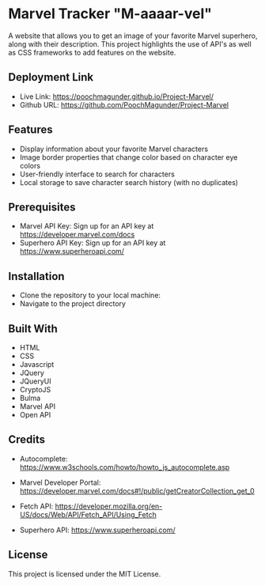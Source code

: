 # Marvel Tracker "M-aaaar-vel"

A website that allows you to get an image of your favorite Marvel superhero, along with their description. This project highlights the use of API's as well as CSS frameworks to add features on the website. 

## Deployment Link

- Live Link: https://poochmagunder.github.io/Project-Marvel/
- Github URL: https://github.com/PoochMagunder/Project-Marvel

## Features

- Display information about your favorite Marvel characters
- Image border properties that change color based on character eye colors
- User-friendly interface to search for characters
- Local storage to save character search history (with no duplicates)

## Prerequisites

- Marvel API Key: Sign up for an API key at https://developer.marvel.com/docs
- Superhero API Key: Sign up for an API key at https://www.superheroapi.com/

## Installation

- Clone the repository to your local machine:
- Navigate to the project directory

## Built With

- HTML
- CSS
- Javascript
- JQuery
- JQueryUI
- CryptoJS
- Bulma
- Marvel API
- Open API

## Credits

* Autocomplete:
https://www.w3schools.com/howto/howto_js_autocomplete.asp

* Marvel Developer Portal:
https://developer.marvel.com/docs#!/public/getCreatorCollection_get_0

* Fetch API:
https://developer.mozilla.org/en-US/docs/Web/API/Fetch_API/Using_Fetch

* Superhero API:
https://www.superheroapi.com/

## License

This project is licensed under the MIT License.
